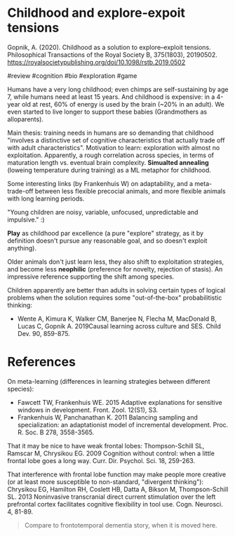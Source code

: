 # Childhood and explore-expoit tensions

Gopnik, A. (2020). Childhood as a solution to explore–exploit tensions. Philosophical Transactions of the Royal Society B, 375(1803), 20190502.
https://royalsocietypublishing.org/doi/10.1098/rstb.2019.0502

#review #cognition #bio #exploration #game

Humans have a very long childhood; even chimps are self-sustaining by age 7, while humans need at least 15 years. And childhood is expensive: in a 4-year old at rest, 60% of energy is used by the brain (~20% in an adult). We even started to live longer to support these babies (Grandmothers as alloparents).

Main thesis: training needs in humans are so demanding that childhood "involves a distinctive set of cognitive characteristics that actually trade off with adult characteristics". Motivation to learn: exploration with almost no exploitation. Apparently, a rough correlation across species, in terms of maturation length vs. eventual brain complexity. **Simualted annealing** (loweing temperature during training) as a ML metaphor for childhood.

Some interesting links (by Frankenhuis W) on adaptability, and a meta-trade-off between less flexible precocial animals, and more flexible animals with long learning periods.

"Young children are noisy, variable, unfocused, unpredictable and impulsive." :)

**Play** as childhood par excellence (a pure "explore" strategy, as it by definition doesn't pursue any reasonable goal, and so doesn't exploit anything).

Older animals don't just learn less, they also shift to exploitation strategies, and become less **neophilic** (preference for novelty, rejection of stasis). An impressive reference supporting the shift among species.

Children apparently are better than adults in solving certain types of logical problems when the solution requires some "out-of-the-box" probabilitistic thinking:
* Wente A, Kimura K, Walker CM, Banerjee N, Flecha M, MacDonald B, Lucas C, Gopnik A. 2019Causal learning across culture and SES. Child Dev. 90, 859-875.

# References

On meta-learning (differences in learning strategies between different species):
* Fawcett TW, Frankenhuis WE. 2015 Adaptive explanations for sensitive windows in development. Front. Zool. 12(S1), S3. 
* Frankenhuis W, Panchanathan K. 2011 Balancing sampling and specialization: an adaptationist model of incremental development. Proc. R. Soc. B 278, 3558-3565.

That it may be nice to have weak frontal lobes:
Thompson-Schill SL, Ramscar M, Chrysikou EG. 2009 Cognition without control: when a little frontal lobe goes a long way. Curr. Dir. Psychol. Sci. 18, 259-263. 

That interference with frontal lobe function may make people more creative (or at least more susceptible to non-standard, "divergent thinking"):
Chrysikou EG, Hamilton RH, Coslett HB, Datta A, Bikson M, Thompson-Schill SL. 2013 Noninvasive transcranial direct current stimulation over the left prefrontal cortex facilitates cognitive flexibility in tool use. Cogn. Neurosci. 4, 81-89.

> Compare to frontotemporal dementia story, when it is moved here.
